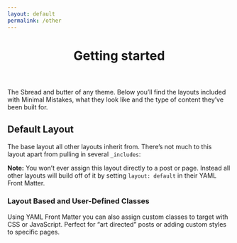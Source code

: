 ```yaml
---
layout: default
permalink: /other
---
```


<header>
    <h1 class="page__title" itemprop="headline">Getting started</h1>
</header>

The Sbread and butter of any theme. Below you’ll find the layouts included with Minimal Mistakes, what they look like and the type of content they’ve been built for.

## Default Layout

The base layout all other layouts inherit from. There’s not much to this layout apart from pulling in several <code class="highlighter-rouge">_includes</code>:

<p class="notice--warning"><strong>Note:</strong> You won’t ever assign this layout directly to a post or page. Instead all other layouts will build off of it by setting <code class="highlighter-rouge">layout: default</code> in their YAML Front Matter.</p>

### Layout Based and User-Defined Classes

Using YAML Front Matter you can also assign custom classes to target with CSS or JavaScript. Perfect for “art directed” posts or adding custom styles to specific pages.

